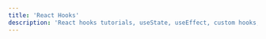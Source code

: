```yaml
---
title: 'React Hooks'
description: 'React hooks tutorials, useState, useEffect, custom hooks, and modern React functional component patterns.'
---
```

